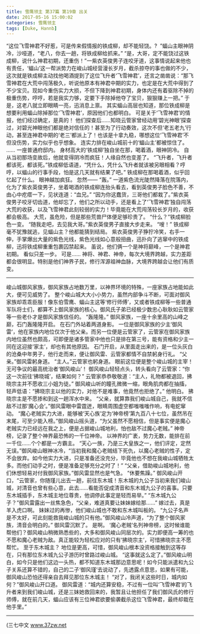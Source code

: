 ```yaml
---
title: 雪鹰领主 第37篇 第19章 出关
date: 2017-05-16 15:00:02
categories: 雪鹰领主
tags: [Duke, Hannb]
---
```


“这位飞雪神君不好惹，可是传来假情报的铁成柳，却不能轻饶。?  ”蝠山主眼神阴冷，沙哑道，“老八，你去一趟，将铁成柳给抓来。”
“是，大哥，定不能饶过这铁成柳，说什么神君初期，还重伤！”一紫衣英俊男子连咬牙道，这事情说起来他也有责任，‘蝠山’这一帮派势力在峻山城经营漫长岁月，截杀掠夺的事也做的不少，这次就是铁成柳主动找他喝酒提到了这位飞升者‘飞雪神君’，还言之凿凿说：“那飞雪神君在大荒中闯荡极久，听说他原本有神君中期的实力，也定是在大荒中得到了不少宝贝。现如今重伤实力大损，不但下降到神君初期，身体内还有着驱除不掉的极重伤势，哼哼，若是我实力够，定要下手除掉他夺了宝贝，狠狠赚上一把。”
于是，这老八就立即眼睛一亮，迅消息上禀。
其实蝠山高层也知道，那位铁成柳是想要利用蝠山除掉那位‘飞雪神君’，原因他们也都明白。
可是关于‘飞雪神君’的情报，他们经过确定，是真的！
他们探查后……知晓云管家曾经动用‘碧光神眼’探查过，对碧光神眼他们都是绝对信任的！甚至为了行动奏效，这次不但‘老五老九’行动，甚至连神君中期的‘老三’都派上了！也该是十拿九稳，哪想这位‘飞雪神君’不但没伤势，实力似乎也乎想象。
连实力排在峻山城前十的‘蝠山主’都被惊住了。
……
一座普通府邸内。
身材高大的‘铁成柳’独自坐在那，喝着酒，眼神阴冷。
自从当初那场变故后，他就变得阴冷而疯狂！人缘自然也变差了。
“飞升者，飞升者都该死，都该死。”铁成柳低语道，“凭什么，凭什么飞升者就该被另眼相看？哼哼，以蝠山的行事手段，怕是这几天就有结果了吧。”
铁成柳在那喝着酒，似乎回忆起了什么。
眼神越加疯狂。
忽然——
“轰。”
一道紫色流光陡然降落在院落内，化为了紫衣英俊男子，坐着喝酒的铁成柳连抬头看去，看到英俊男子脸色不善，不由心中疙瘩一下，见状连道：“血兄。”
“因为你这蠢货，三哥他们都栽了。”紫衣英俊男子咬牙切齿道，他却忘了，他们之所以动手，还是看上了‘飞雪神君’独自闯荡大荒的收获，以及飞雪神君此刻较弱的实力！毕竟能在大荒闯荡较长岁月的，收获都会极高。
大荒，虽危险，但是那些荒兽尸体便足够珍贵了。
“什么？”铁成柳脸色一变。
“随我走吧，去见我大哥。”紫衣英俊男子直接大步走来。
“嗖！”
铁成柳毫不犹豫就逃，见蝠山主？他都能猜到结局。
紫衣英俊男子狰狞冷笑，右手一伸，手掌爆出大量的紫色光线，紫色光线如心意般扭曲，迅扑向了逃窜中的铁成柳，迅将铁成柳重重包裹囚禁起来。
虽说，他们俩一个是神将巅峰，一个是神君初期。
看似只差一步。
可是……
神将、神君、神帝，每次大境界跨越，实力差距都会很明显。特别是他们神界子民，修行浑源祖神血脉，大境界跨越会让他们有质变。
******
峻山城御风家族，御风家族占地数万里，以神界环境的特殊，一座家族占地能如此大，便可见威势了。
整个峻山城大大小小势力，虽然内部争斗不断，可面对御风家族却乖乖臣服！像东伯雪鹰、蝠山主这等‘修行师傅’，又或者铁成柳等一些普通军队将士们，都算不上御风家族的核心。御风氏子弟已经极少数忠心耿耿如云管家等一些老仆才是御风家族信任的。
“轰隆隆。”
御风家族，一座十余里高的山峰之巅，石门轰隆隆开启。
在石门外站着两道身影。
一位是御风家族的少主‘御风雷’，他在家族内地位仅次于他父亲。而另一位便是云管家了，云管家在御风家族内地位虽然也颇高，可即便是诸多管家中他也只是排在第三号，能有资格和少主一同在这迎接‘家主’，却也有其他原因。
石门开启，从里面走出来的，是一位头灰白的沧桑中年男子，他行走而来，便让御风雷、云管家都情不自禁躬身行礼。
“父亲。”御风雷躬身道。
“主人。”云管家也躬身道。
眼前这位便是整个峻山城的主宰！无可争议的最高统治者‘御风峻山’！
御风峻山轻轻点头，转头看向了云管家：“你这一次前往‘拂晓城’，结果如何？”
云管家恭恭敬敬道：“主人，礼物都被退回，拂晓宗主并不愿收三小姐为徒。”
御风峻山听的瞳孔微微一缩，眼角肌肉都在抽搐，轻声低语：“拂晓宗主以他的实力，对他不是难事，他竟然也拒绝了。”
他明白。
拂晓宗主是不愿掺和到这一趟浑水中来。
“父亲，就算靠我们峻山城自己，我就不信敌不过那‘魔心会’。”御风雷眼中雷霆迸，眼睛周围虚空都嗤嗤嗤作响，有电蛇窜动。
“魔心老贼实力大进，能够被‘天心族’定为‘神帝榜’第九百八十七位，虽然吊在末尾，可至少能入榜。”御风峻山摇头道，“为父虽然不愿相信，但是事实便是魔心老贼实力已经远在我之上，便是占据峻山城地利，怕也敌不过魔心老贼。”
神帝榜，记录了整个神界最恐怖的一千位神帝。
以神界的广袤，势力无数，能排在前一千位……个个都是一方霸主。
“天心一族，乃是三大皇族之一，他们评定，定然无误。”御风峻山眼神冰冷，“当初我和魔心老贼结下死仇，以魔心老贼的性子，定不会放弃。如今他实力大进，只是准备还没充分，毕竟他也不想在我峻山城牺牲太多。而他们动手之时，便是准备足够充分之时了！”
“父亲，借助峻山城地利，他们休想轻易对付我御风家族。”御风雷显然也是气急。
“休要焦躁。”
御风峻山开口，“云管家，你随瑾儿出去一趟，前往东木城！东木城的九公子当初来我们峻山城，对清音也曾有些心意，此去……看能否促成清音和东木城九公子的喜事。只要东木城插手，东木城主地位尊贵，他调停此事定是轻而易举。”
“东木城九公子？”御风雷露出一丝焦急色，“父亲，难道真要让妹妹嫁给那……”
嫁过去，真是羊入虎口啊。
妹妹过的再惨，他们峻山城也不敢和东木城叫板的。
“九公子名声是不太好，可此刻能救我峻山城的只有他。”御风峻山冷声道，“为了整个御风家族，清音会明白的。”
御风雷沉默了。
是啊。
‘魔心老贼’名列神帝榜，这时候谁能帮他们？御风峻山稍微熟悉些的，大多和御风峻山同层次的。实力即便高一筹的也不愿和魔心老贼为敌。真正能较为轻松应对的只有‘拂晓宗主’，可惜拂晓宗主不愿帮忙。
至于东木城主？
地位是更高，可惜，御风峻山根本没资格接触到这等存在，只有那位东木城九公子游历时曾路过峻山城。
“这事就这么定了。”御风峻山明白，如今只是他们这边一头热，都不知道东木城那边意思呢！如今只能派遣和九公子关系还算不错的，自己的二子‘御风瑾’去说动了，先透露点意思，如果有可能，御风峻山恐怕还得亲自去拜见那位东木城主！
“对了，我闭关这些时日，城内如何？”御风峻山开口道。
御风雷道：“城内还算安稳，不过有一位叫‘飞雪神君’的飞升者来到我们峻山城，还是三妹她救回来的，我暂且让他担任了我们御风氏的修行师傅，就在前几天，蝠山应该有三位神君欲要偷袭截杀这位飞雪神君，最终却栽在他手里。”
***************
(三七中文 www.37zw.net